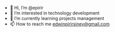 - 👋 Hi, I’m @epirir
- 👀 I’m interested in technology development
- 🌱 I’m currently learning projects management
- 📫 How to reach me edwinpirirsiney@gmail.com

<!---
epirir/epirir is a ✨ special ✨ repository because its `README.md` (this file) appears on your GitHub profile.
You can click the Preview link to take a look at your changes.
--->
